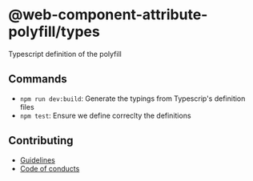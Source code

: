 # @web-component-attribute-polyfill/types

Typescript definition of the polyfill

## Commands

- `npm run dev:build`: Generate the typings from Typescrip's definition files
- `npm test`: Ensure we define correclty the definitions

## Contributing

- [Guidelines](../../docs/GUIDELINES.md)
- [Code of conducts](../../docs/CODE_OF_CONDUCTS.md)

